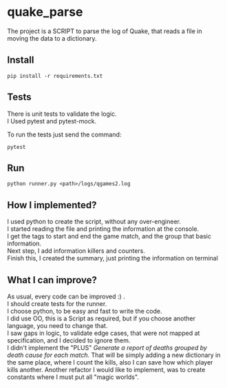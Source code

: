 # quake_parse


The project is a SCRIPT to parse the log of Quake, that reads a file in moving the data to a dictionary.<br>


Install
---

    pip install -r requirements.txt  
    

Tests
---

There is unit tests to validate the logic.<br>
I Used pytest and pytest-mock.


To run the tests just send the command:

    pytest


Run
---

    python runner.py <path>/logs/qgames2.log 
    

How I implemented?
---

I used python to create the script, without any over-engineer.<br>
I started reading the file and printing the information at the console.<br>
I get the tags to start and end the game match, and the group that basic information.<br>
Next step, I add information killers and counters.<br> 
Finish this, I created the summary, just printing the information on terminal


What I can improve?
---

As usual, every code can be improved :) .<br>
I should create tests for the runner.<br>
I choose python, to be easy and fast to write the code.<br>
I did use OO, this is a Script as required, but if you choose another language, you need to change that. <br>
I saw gaps in logic, to validate edge cases, that were not mapped at specification, and I decided to ignore them.<br>
I didn't implement the "PLUS" <i>Generate a report of deaths grouped by death cause for each match.</i> 
That will be simply adding a new dictionary in the same place, where I count the kills, also 
I can save how which player kills another.
Another refactor I would like to implement, was to create constants where I must put all "magic worlds".<br>